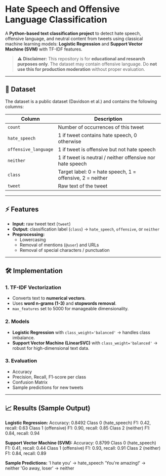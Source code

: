# Hate Speech and Offensive Language Classification

A **Python-based text classification project** to detect hate speech, offensive language, and neutral content from tweets using classical machine learning models: **Logistic Regression** and **Support Vector Machine (SVM)** with TF-IDF features.

> ⚠️ **Disclaimer:** This repository is for **educational and research purposes only**. The dataset may contain offensive language. Do **not use this for production moderation** without proper evaluation.

---

## 📂 Dataset

The dataset is a public dataset (Davidson et al.) and contains the following columns:

| Column               | Description                                                                 |
|----------------------|-----------------------------------------------------------------------------|
| `count`              | Number of occurrences of this tweet                                         |
| `hate_speech`        | 1 if tweet contains hate speech, 0 otherwise                                |
| `offensive_language` | 1 if tweet is offensive but not hate speech                                  |
| `neither`            | 1 if tweet is neutral / neither offensive nor hate speech                   |
| `class`              | Target label: 0 = hate speech, 1 = offensive, 2 = neither                  |
| `tweet`              | Raw text of the tweet                                                       |

---

## ⚡ Features

- **Input:** raw tweet text (`tweet`)  
- **Output:** classification label (`class`) → `hate_speech`, `offensive`, or `neither`  
- **Preprocessing:**  
  - Lowercasing  
  - Removal of mentions (`@user`) and URLs  
  - Removal of special characters / punctuation  

---

## 🛠 Implementation

### 1. TF-IDF Vectorization
- Converts text to **numerical vectors**.  
- Uses **word n-grams (1-3)** and **stopwords removal**.  
- `max_features` set to 5000 for manageable dimensionality.

### 2. Models
- **Logistic Regression** with `class_weight='balanced'` → handles class imbalance.  
- **Support Vector Machine (LinearSVC)** with `class_weight='balanced'` → robust for high-dimensional text data.  

### 3. Evaluation
- Accuracy  
- Precision, Recall, F1-score per class  
- Confusion Matrix  
- Sample predictions for new tweets  

---

## 📈 Results (Sample Output)

**Logistic Regression:**
Accuracy: 0.8492
Class 0 (hate_speech) F1: 0.42, recall: 0.63
Class 1 (offensive) F1: 0.90, recall: 0.85
Class 2 (neither) F1: 0.84, recall: 0.94

**Support Vector Machine (SVM):**
Accuracy: 0.8799
Class 0 (hate_speech) F1: 0.41, recall: 0.44
Class 1 (offensive) F1: 0.93, recall: 0.91
Class 2 (neither) F1: 0.84, recall: 0.89

**Sample Predictions:**
'I hate you' -> hate_speech
'You're amazing!' -> neither
'Go away, loser' -> neither
